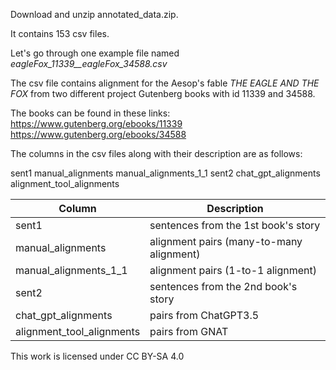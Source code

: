 Download and unzip annotated_data.zip. 

It contains 153 csv files. 

Let's go through one example file named _eagleFox_11339__eagleFox_34588.csv_ 

The csv file contains alignment for the Aesop's fable _THE EAGLE AND THE FOX_ from two different project Gutenberg books with id 11339 and 34588. 

The books can be found in these links: 
https://www.gutenberg.org/ebooks/11339
https://www.gutenberg.org/ebooks/34588

The columns in the csv files along with their description are as follows: 

sent1	manual_alignments	manual_alignments_1_1	sent2	chat_gpt_alignments	alignment_tool_alignments

| Column     |  Description    |
|-------------|-------------|
| sent1 | sentences from the 1st book's story |
| manual_alignments | alignment pairs (many-to-many alignment) |
| manual_alignments_1_1 | alignment pairs (1-to-1 alignment) |
| sent2 | sentences from the 2nd book's story |
| chat_gpt_alignments | pairs from ChatGPT3.5 |
| alignment_tool_alignments | pairs from GNAT |


This work is licensed under CC BY-SA 4.0 
